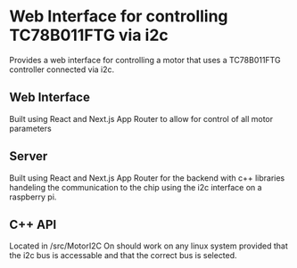 # Web Interface for controlling TC78B011FTG via i2c

Provides a web interface for controlling a motor that uses a TC78B011FTG controller connected via i2c.

## Web Interface

Built using React and Next.js App Router to allow for control of all motor parameters

## Server

Built using React and Next.js App Router for the backend with c++ libraries handeling the communication to the chip using the i2c interface on a raspberry pi.

## C++ API

Located in /src/MotorI2C
On should work on any linux system provided that the i2c bus is accessable and that the correct bus is selected.
